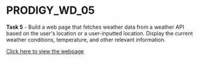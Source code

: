 # PRODIGY_WD_05
**Task 5** - Build a web page that fetches weather data from a weather API based on the user's location or a user-inputted location. Display the current weather conditions, temperature, and other relevant information.

[Click here to view the webpage](https://nandithashindhe.github.io/PRODIGY_WD_05/)


